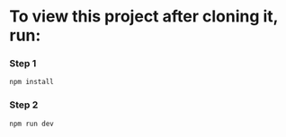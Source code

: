 # To view this project after cloning it, run:

### Step 1
```bash
npm install
```

### Step 2
```bash
npm run dev
```